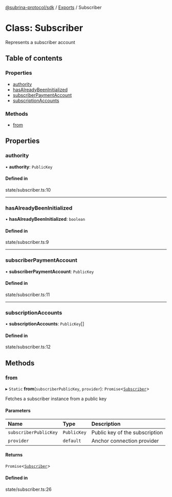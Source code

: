 [@subrina-protocol/sdk](../README.md) / [Exports](../modules.md) / Subscriber

# Class: Subscriber

Represents a subscriber account

## Table of contents

### Properties

- [authority](Subscriber.md#authority)
- [hasAlreadyBeenInitialized](Subscriber.md#hasalreadybeeninitialized)
- [subscriberPaymentAccount](Subscriber.md#subscriberpaymentaccount)
- [subscriptionAccounts](Subscriber.md#subscriptionaccounts)

### Methods

- [from](Subscriber.md#from)

## Properties

### authority

• **authority**: `PublicKey`

#### Defined in

state/subscriber.ts:10

___

### hasAlreadyBeenInitialized

• **hasAlreadyBeenInitialized**: `boolean`

#### Defined in

state/subscriber.ts:9

___

### subscriberPaymentAccount

• **subscriberPaymentAccount**: `PublicKey`

#### Defined in

state/subscriber.ts:11

___

### subscriptionAccounts

• **subscriptionAccounts**: `PublicKey`[]

#### Defined in

state/subscriber.ts:12

## Methods

### from

▸ `Static` **from**(`subscriberPublicKey`, `provider`): `Promise`<[`Subscriber`](Subscriber.md)\>

Fetches a subscriber instance from a public key

#### Parameters

| Name | Type | Description |
| :------ | :------ | :------ |
| `subscriberPublicKey` | `PublicKey` | Public key of the subscription |
| `provider` | `default` | Anchor connection provider |

#### Returns

`Promise`<[`Subscriber`](Subscriber.md)\>

#### Defined in

state/subscriber.ts:26
